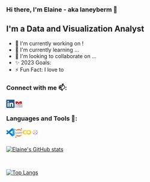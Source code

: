 ### Hi there, I'm Elaine - aka laneyberm 👋


## I'm a Data and Visualization Analyst
- 🔭 I'm currently working on !
- 🌱 I'm currently learning ...
- 💞️ I'm looking to collaborate on ...
- ✨ 2023 Goals: 
- ⚡ Fun Fact: I love to 


### Connect with me 📫:
<img align="left" alt="linkedin" width="22px" src="https://github.com/laneyberm/laneyberm/blob/main/static/images/linkedin.png" />
<img align="left" alt="linkedin" width="22px" src="https://github.com/laneyberm/laneyberm/blob/main/static/images/gmail-icon.png" />

<br />

### Languages and Tools 👀:
<img align="left" alt="linkedin" width="22px" src="https://github.com/laneyberm/laneyberm/blob/main/static/images/vsc-icon.png" />
<img align="left" alt="linkedin" width="22px" src="https://github.com/laneyberm/laneyberm/blob/main/static/images/jupyter-icon.png" />
<img align="left" alt="linkedin" width="22px" src="https://github.com/laneyberm/laneyberm/blob/main/static/images/colab-icon.png" />
<img align="left" alt="linkedin" width="22px" src="https://github.com/laneyberm/laneyberm/blob/main/static/images/tableau-icon.jpg" />
<br />
<br />

[![Elaine's GitHub stats](https://github-readme-stats.vercel.app/api?username=laneyberm&show_icons=true&theme=transparent)](https://github.com/laneyberm/github-readme-stats)

<br />

[![Top Langs](https://github-readme-stats.vercel.app/api/top-langs/?username=laneyberm)](https://github.com/laneyberm/github-readme-stats)

